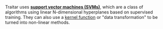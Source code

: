 Traitar uses __[support vector machines (SVMs)](https://en.wikipedia.org/wiki/Support_vector_machine)__, which are a class of algorithms using linear N-dimensional hyperplanes based on supervised training. They can also use a [kernel function](https://en.wikipedia.org/wiki/Kernel_method) or "data transformation" to be turned into non-linear methods. 

